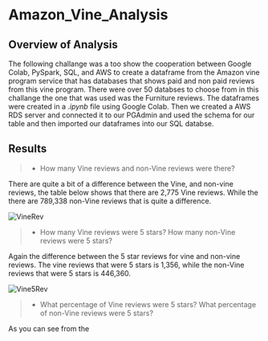 # Amazon_Vine_Analysis

## Overview of Analysis

The following challange was a too show the cooperation between Google Colab, PySpark, SQL, and AWS to create a dataframe from the Amazon vine program service that has databases that shows paid and non paid reviews from this vine program. There were over 50 databses to choose from in this challange the one that was used was the Furniture reviews. The dataframes were created in a *.ipynb* file using Google Colab. Then we created a AWS RDS server and connected it to our PGAdmin and used the schema for our table and then imported our dataframes into our SQL databse.

## Results

> - How many Vine reviews and non-Vine reviews were there?

There are quite a bit of a difference between the Vine, and non-vine reviews, the table below shows that there are 2,775 Vine reviews. While the there are 789,338 non-Vine reviews that is quite a difference.

![VineRev](https://user-images.githubusercontent.com/97326526/174493145-9c5cf4d6-25d6-483d-8325-a9cd89e4108e.JPG)

> - How many Vine reviews were 5 stars? How many non-Vine reviews were 5 stars?

Again the difference between the 5 star reviews for vine and non-vine reviews. The vine reviews that were 5 stars is 1,356, while the non-Vine reviews that were 5 stars is 446,360.

![Vine5Rev](https://user-images.githubusercontent.com/97326526/174493245-06f19a30-c7a4-44d3-8ab5-72c648c5d9e6.JPG)

> - What percentage of Vine reviews were 5 stars? What percentage of non-Vine reviews were 5 stars?

As you can see from the 
